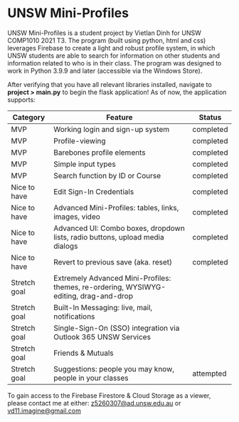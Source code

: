 # UNSW Mini-Profiles
UNSW Mini-Profiles is a student project by Vietlan Dinh for UNSW COMP1010 2021 T3. The program (built using python, html and css) leverages Firebase to create a light and robust profile system, in which UNSW students are able to search for information on other students and information related to who is in their class. The program was designed to work in Python 3.9.9 and later (accessible via the Windows Store).

After verifying that you have all relevant libraries installed, navigate to **project > main.py** to begin the flask application! As of now, the application supports:

| Category     | Feature                                                                               | Status    |
|--------------|---------------------------------------------------------------------------------------|-----------|
| MVP          | Working login and sign-up system                                                      | completed |
| MVP          | Profile-viewing                                                                       | completed |
| MVP          | Barebones profile elements                                                            | completed |
| MVP          | Simple input types                                                                    | completed |
| MVP          | Search function by ID or Course                                                       | completed |
| Nice to have | Edit Sign-In Credentials                                                              | completed |
| Nice to have | Advanced Mini-Profiles: tables, links, images, video                                  | completed |
| Nice to have | Advanced UI: Combo boxes, dropdown lists, radio buttons, upload media dialogs         | completed |
| Nice to have | Revert to previous save (aka. reset)                                                  | completed |
| Stretch goal | Extremely Advanced Mini-Profiles: themes, re-ordering, WYSIWYG-editing, drag-and-drop |           |
| Stretch goal | Built-In Messaging: live, mail, notifications                                         |           |
| Stretch goal | Single-Sign-On (SSO) integration via Outlook 365 UNSW Services                        |           |
| Stretch goal | Friends & Mutuals                                                                     |           |
| Stretch goal | Suggestions: people you may know, people in your classes                              | attempted |

To gain access to the Firebase Firestore & Cloud Storage as a viewer, please contact me at either:
z5260307@ad.unsw.edu.au or vd11.imagine@gmail.com